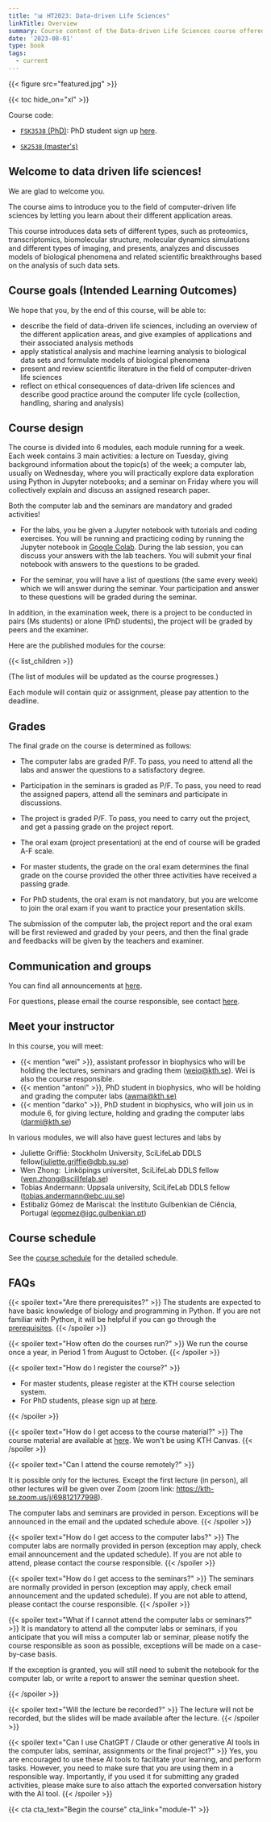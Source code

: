 ```yaml
---
title: "📊 HT2023: Data-driven Life Sciences"
linkTitle: Overview
summary: Course content of the Data-driven Life Sciences course offered in 2023.
date: '2023-08-01'
type: book
tags:
  - current
---
```


{{< figure src="featured.jpg" >}}

{{< toc hide_on="xl" >}}

Course code:
 - [`FSK3538` (PhD)](https://www.kth.se/student/kurser/kurs/FSK3538): PhD student sign up [here](https://forms.gle/T8gtrsJL3nf1Dqwf6).

 - [`SK2538` (master's)](https://www.kth.se/student/kurser/kurs/SK2538)

Welcome to data driven life sciences!
-------------------------------------

We are glad to welcome you.

The course aims to introduce you to the field of computer-driven life sciences by letting you learn about their different application areas.

This course introduces data sets of different types, such as proteomics, transcriptomics, biomolecular structure, molecular dynamics simulations and different types of imaging, and presents, analyzes and discusses models of biological phenomena and related scientific breakthroughs based on the analysis of such data sets.

## Course goals (Intended Learning Outcomes)

We hope that you, by the end of this course, will be able to:

-   describe the field of data-driven life sciences, including an overview of the different application areas, and give examples of applications and their associated analysis methods
-   apply statistical analysis and machine learning analysis to biological data sets and formulate models of biological phenomena
-   present and review scientific literature in the field of computer-driven life sciences
-   reflect on ethical consequences of data-driven life sciences and describe good practice around the computer life cycle (collection, handling, sharing and analysis)

## Course design

The course is divided into 6 modules, each module running for a week. Each week contains 3 main activities: a lecture on Tuesday, giving background information about the topic(s) of the week; a computer lab, usually on Wednesday, where you will practically explore data exploration using Python in Jupyter notebooks; and a seminar on Friday where you will collectively explain and discuss an assigned research paper.

Both the computer lab and the seminars are mandatory and graded activities!

- For the labs, you be given a Jupyter notebook with tutorials and coding exercises. You will be running and practicing coding by running the Jupyter notebook in [Google Colab](https://colab.research.google.com/?utm_source=scs-index). During the lab session, you can discuss your answers with the lab teachers. You will submit your final notebook with answers to the questions to be graded.

- For the seminar, you will have a list of questions (the same every week) which we will answer during the seminar. Your participation and answer to these questions will be graded during the seminar.

In addition, in the examination week, there is a project to be conducted in pairs (Ms students) or alone (PhD students), the project will be graded by peers and the examiner.

Here are the published modules for the course:

{{< list_children >}}

(The list of modules will be updated as the course progresses.)

Each module will contain quiz or assignment, please pay attention to the deadline.

## Grades

The final grade on the course is determined as follows:

-   The computer labs are graded P/F. To pass, you need to attend all the labs and answer the questions to a satisfactory degree.
-   Participation in the seminars is graded as P/F. To pass, you need to read the assigned papers, attend all the seminars and participate in discussions.
-   The project is graded P/F. To pass, you need to carry out the project, and get a passing grade on the project report.
-   The oral exam (project presentation) at the end of course will be graded A-F scale.

-   For master students, the grade on the oral exam determines the final grade on the course provided the other three activities have received a passing grade.
-   For PhD students, the oral exam is not mandatory, but you are welcome to join the oral exam if you want to practice your presentation skills.

The submission of the computer lab, the project report and the oral exam will be first reviewed and graded by your peers, and then the final grade and feedbacks will be given by the teachers and examiner.

## Communication and groups

You can find all announcements at [here](/post/).

For questions, please email the course responsible, see contact [here](/contact/).

## Meet your instructor

In this course, you will meet:
-   {{< mention "wei" >}}, assistant professor in biophysics who will be holding the lectures, seminars and grading them (<weio@kth.se>). Wei is also the course responsible.
-   {{< mention "antoni" >}}, PhD student in biophysics, who will be holding and grading the computer labs ([awma@kth.se)](mailto:awma@kth.se)
-   {{< mention "darko" >}}, PhD student in biophysics, who will join us in module 6, for giving lecture, holding and grading the computer labs (<darmi@kth.se>)

In various modules, we will also have guest lectures and labs by

-   Juliette Griffié: Stockholm University, SciLifeLab DDLS fellow(<juliette.griffie@dbb.su.se>)
-   Wen Zhong:  Linköpings universitet, SciLifeLab DDLS fellow (<wen.zhong@scilifelab.se>)
-   Tobias Andermann: Uppsala university, SciLifeLab DDLS fellow (<tobias.andermann@ebc.uu.se>)
-   Estibaliz Gómez de Mariscal: the Instituto Gulbenkian de Ciência, Portugal (<egomez@igc.gulbenkian.pt>)

## Course schedule

See the [course schedule](./schedule/) for the detailed schedule.

## FAQs

{{< spoiler text="Are there prerequisites?" >}}
The students are expected to have basic knowledge of biology and programming in Python. If you are not familiar with Python, it will be helpful if you can go through the [prerequisites](./prerequisites).
{{< /spoiler >}}

{{< spoiler text="How often do the courses run?" >}}
We run the course once a year, in Period 1 from August to October.
{{< /spoiler >}}

{{< spoiler text="How do I register the course?" >}}

-   For master students, please register at the KTH course selection system.
-   For PhD students, please sign up at [here](https://forms.gle/T8gtrsJL3nf1Dqwf6).

{{< /spoiler >}}

{{< spoiler text="How do I get access to the course material?" >}}
The course material are available at [here](https://ddls.aicell.io). We won't be using KTH Canvas.
{{< /spoiler >}}

{{< spoiler text="Can I attend the course remotely?" >}}

It is possible only for the lectures. Except the first lecture (in person), all other lectures will be given over Zoom (zoom link: https://kth-se.zoom.us/j/69812177998).

The computer labs and seminars are provided in person. Exceptions will be announced in the email and the updated schedule above.
{{< /spoiler >}}

{{< spoiler text="How do I get access to the computer labs?" >}}
The computer labs are normally provided in person (exception may apply, check email announcement and the updated schedule). If you are not able to attend, please contact the course responsible.
{{< /spoiler >}}

{{< spoiler text="How do I get access to the seminars?" >}}
The seminars are normally provided in person (exception may apply, check email announcement and the updated schedule). If you are not able to attend, please contact the course responsible.
{{< /spoiler >}}

{{< spoiler text="What if I cannot attend the computer labs or seminars?" >}}
It is mandatory to attend all the computer labs or seminars, if you anticipate that you will miss a computer lab or seminar, please notify the course responsible as soon as possible, exceptions will be made on a case-by-case basis.

If the exception is granted, you will still need to submit the notebook for the computer lab, or write a report to answer the seminar question sheet.

{{< /spoiler >}}

{{< spoiler text="Will the lecture be recorded?" >}}
The lecture will not be recorded, but the slides will be made available after the lecture.
{{< /spoiler >}}

{{< spoiler text="Can I use ChatGPT / Claude or other generative AI tools in the computer labs, seminar, assignments or the final project?" >}}
Yes, you are encouraged to use these AI tools to facilitate your learning, and perform tasks. However, you need to make sure that you are using them in a responsible way. Importantly, if you used it for submitting any graded activities, please make sure to also attach the exported conversation history with the AI tool.
{{< /spoiler >}}

{{< cta cta_text="Begin the course" cta_link="module-1" >}}
